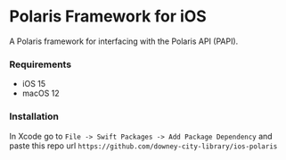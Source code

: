 # Polaris Framework for iOS

A Polaris framework for interfacing with the Polaris API (PAPI).

### Requirements

* iOS 15
* macOS 12

### Installation
In Xcode go to `File -> Swift Packages -> Add Package Dependency` and paste this repo url
`https://github.com/downey-city-library/ios-polaris`
